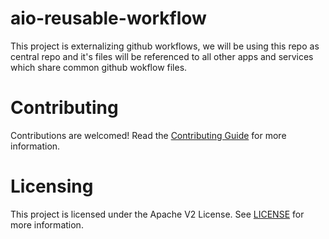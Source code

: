 <!--
Copyright 2022 Adobe. All rights reserved.
This file is licensed to you under the Apache License, Version 2.0 (the "License");
you may not use this file except in compliance with the License. You may obtain a copy
of the License at http://www.apache.org/licenses/LICENSE-2.0

Unless required by applicable law or agreed to in writing, software distributed under
the License is distributed on an "AS IS" BASIS, WITHOUT WARRANTIES OR REPRESENTATIONS
OF ANY KIND, either express or implied. See the License for the specific language
governing permissions and limitations under the License.
-->

# aio-reusable-workflow

This project is externalizing github workflows, we will be using this repo as central repo and it's files will be referenced to all other apps and services which share common github wokflow files.

# Contributing

Contributions are welcomed! Read the [Contributing Guide](CONTRIBUTING.md) for more information.

# Licensing

This project is licensed under the Apache V2 License. See [LICENSE](LICENSE) for more information.